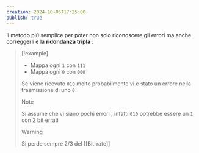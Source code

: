 ```yaml
---
creation: 2024-10-05T17:25:00
publish: true
---
```

Il metodo più semplice per poter non solo riconoscere gli errori ma anche correggerli è la **ridondanza tripla** :
>[!example] 
>+ Mappa ogni `1` con `111`
>+ Mappa ogni `0` con `000`
>
>Se viene ricevuto `010` molto probabilmente vi è stato un errore nella trasmissione di uno `0`
>>[!note] 
>>Si assume che vi siano pochi errori , infatti `010` potrebbe essere un `1` con 2 bit errati 
>
>>[!warning] 
>>Si perde sempre 2/3 del [[Bit-rate]]

